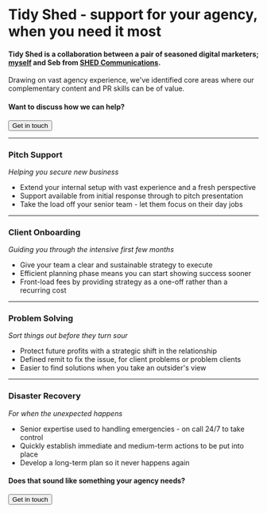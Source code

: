 # Tidy Shed - support for your agency, when you need it most

#### Tidy Shed is a collaboration between a pair of seasoned digital marketers; [myself](/about) and Seb from [SHED Communications](http://shedcomms.co).

Drawing on vast agency experience, we've identified core areas where our complementary content and PR skills can be of value.

#### Want to discuss how we can help?

<a href="/contact"><button class="button">Get in touch</button></a>

---
### Pitch Support
_Helping you secure new business_

- Extend your internal setup with vast experience and a fresh perspective
- Support available from initial response through to pitch presentation
- Take the load off your senior team - let them focus on their day jobs

---
### Client Onboarding
_Guiding you through the intensive first few months_

- Give your team a clear and sustainable strategy to execute
- Efficient planning phase means you can start showing success sooner
- Front-load fees by providing strategy as a one-off rather than a recurring cost

---
### Problem Solving
_Sort things out before they turn sour_

- Protect future profits with a strategic shift in the relationship
- Defined remit to fix the issue, for client problems or problem clients
- Easier to find solutions when you take an outsider's view

---
### Disaster Recovery
_For when the unexpected happens_

- Senior expertise used to handling emergencies - on call 24/7 to take control
- Quickly establish immediate and medium-term actions to be put into place
- Develop a long-term plan so it never happens again

#### Does that sound like something your agency needs?

<a href="/contact"><button class="button">Get in touch</button></a>
